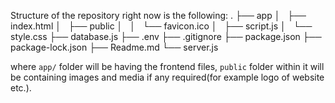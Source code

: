 
Structure of the repository right now is the following:
.
├── app
│   ├── index.html
│   ├── public
│   │   └── favicon.ico
│   ├── script.js
│   └── style.css
├── database.js
├── .env
├── .gitignore
├── package.json
├── package-lock.json
├── Readme.md
└── server.js

where `app/` folder will be having the frontend files, `public` folder within it will be containing images and media if any required(for example logo of website etc.).